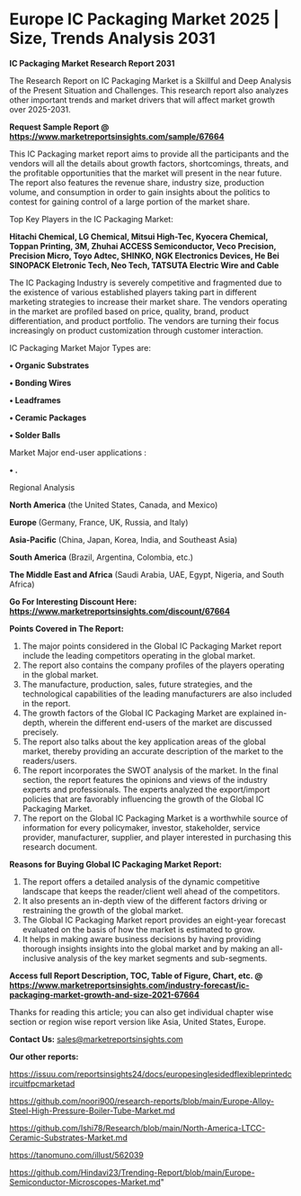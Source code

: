 # Europe IC Packaging Market 2025 | Size, Trends Analysis 2031

<strong>IC Packaging Market Research Report 2031</strong>

The Research Report on IC Packaging Market is a Skillful and Deep Analysis of the Present Situation and Challenges. This research report also analyzes other important trends and market drivers that will affect market growth over 2025-2031.

<strong>Request Sample Report @ <a href=https://www.marketreportsinsights.com/sample/67664>https://www.marketreportsinsights.com/sample/67664</a></strong>

This IC Packaging market report aims to provide all the participants and the vendors will all the details about growth factors, shortcomings, threats, and the profitable opportunities that the market will present in the near future. The report also features the revenue share, industry size, production volume, and consumption in order to gain insights about the politics to contest for gaining control of a large portion of the market share.

Top Key Players in the IC Packaging Market:

<strong>Hitachi Chemical, LG Chemical, Mitsui High-Tec, Kyocera Chemical, Toppan Printing, 3M, Zhuhai ACCESS Semiconductor, Veco Precision, Precision Micro, Toyo Adtec, SHINKO, NGK Electronics Devices, He Bei SINOPACK Eletronic Tech, Neo Tech, TATSUTA Electric Wire and Cable</strong>

The IC Packaging Industry is severely competitive and fragmented due to the existence of various established players taking part in different marketing strategies to increase their market share. The vendors operating in the market are profiled based on price, quality, brand, product differentiation, and product portfolio. The vendors are turning their focus increasingly on product customization through customer interaction.

IC Packaging Market Major Types are:

<strong>• Organic Substrates

• Bonding Wires

• Leadframes

• Ceramic Packages

• Solder Balls</strong>

Market Major end-user applications :

<strong>• .</strong>

Regional Analysis

</u><strong><b>North America</b></strong> (the United States, Canada, and Mexico)

<strong><b>Europe </b></strong>(Germany, France, UK, Russia, and Italy)

<strong><b>Asia-Pacific</b></strong> (China, Japan, Korea, India, and Southeast Asia)

<strong><b>South America</b></strong> (Brazil, Argentina, Colombia, etc.)

<strong><b>The Middle East and Africa</b></strong> (Saudi Arabia, UAE, Egypt, Nigeria, and South Africa)

<strong>Go For Interesting Discount Here: <a href=https://www.marketreportsinsights.com/discount/67664>https://www.marketreportsinsights.com/discount/67664</a></strong>

<strong>Points Covered in The Report:</strong>
<ol>
  <li>The major points considered in the Global IC Packaging Market report include the leading competitors operating in the global market.</li>
  <li>The report also contains the company profiles of the players operating in the global market.</li>
  <li>The manufacture, production, sales, future strategies, and the technological capabilities of the leading manufacturers are also included in the report.</li>
  <li>The growth factors of the Global IC Packaging Market are explained in-depth, wherein the different end-users of the market are discussed precisely.</li>
  <li>The report also talks about the key application areas of the global market, thereby providing an accurate description of the market to the readers/users.</li>
  <li>The report incorporates the SWOT analysis of the market. In the final section, the report features the opinions and views of the industry experts and professionals. The experts analyzed the export/import policies that are favorably influencing the growth of the Global IC Packaging Market.</li>
  <li>The report on the Global IC Packaging Market is a worthwhile source of information for every policymaker, investor, stakeholder, service provider, manufacturer, supplier, and player interested in purchasing this research document.</li>
</ol>
<strong>Reasons for Buying Global IC Packaging Market Report:</strong>

<ol>
  <li>The report offers a detailed analysis of the dynamic competitive landscape that keeps the reader/client well ahead of the competitors.</li>
  <li>It also presents an in-depth view of the different factors driving or restraining the growth of the global market.</li>
  <li>The Global IC Packaging Market report provides an eight-year forecast evaluated on the basis of how the market is estimated to grow.</li>
  <li>It helps in making aware business decisions by having providing thorough insights insights into the global market and by making an all-inclusive analysis of the key market segments and sub-segments.</li>
</ol>
<strong>Access full Report Description, TOC, Table of Figure, Chart, etc. @ <a href=https://www.marketreportsinsights.com/industry-forecast/ic-packaging-market-growth-and-size-2021-67664>https://www.marketreportsinsights.com/industry-forecast/ic-packaging-market-growth-and-size-2021-67664</a></strong>


Thanks for reading this article; you can also get individual chapter wise section or region wise report version like Asia, United States, Europe.

<strong>Contact Us:</strong>
sales@marketreportsinsights.com

<strong>Our other reports:</strong>

<a href=https://issuu.com/reportsinsights24/docs/europesinglesidedflexibleprintedcircuitfpcmarketad>https://issuu.com/reportsinsights24/docs/europesinglesidedflexibleprintedcircuitfpcmarketad</a>

<a href=https://github.com/noori900/research-reports/blob/main/Europe-Alloy-Steel-High-Pressure-Boiler-Tube-Market.md>https://github.com/noori900/research-reports/blob/main/Europe-Alloy-Steel-High-Pressure-Boiler-Tube-Market.md</a>

<a href=https://github.com/Ishi78/Research/blob/main/North-America-LTCC-Ceramic-Substrates-Market.md>https://github.com/Ishi78/Research/blob/main/North-America-LTCC-Ceramic-Substrates-Market.md</a>

<a href=https://tanomuno.com/illust/562039>https://tanomuno.com/illust/562039</a>

<a href=https://github.com/Hindavi23/Trending-Report/blob/main/Europe-Semiconductor-Microscopes-Market.md>https://github.com/Hindavi23/Trending-Report/blob/main/Europe-Semiconductor-Microscopes-Market.md</a>"
